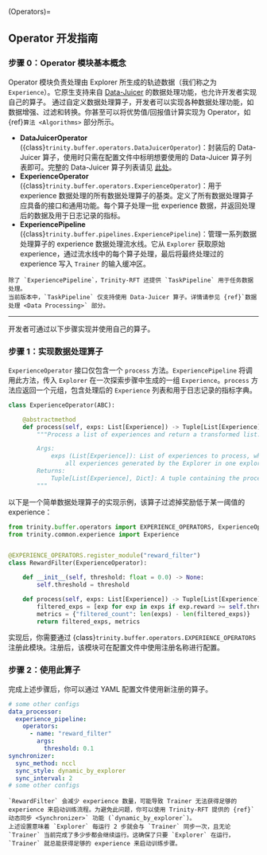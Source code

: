 (Operators)=
## Operator 开发指南


### 步骤 0：Operator 模块基本概念

Operator 模块负责处理由 Explorer 所生成的轨迹数据（我们称之为 `Experience`）。它原生支持来自 [Data-Juicer](https://github.com/modelscope/data-juicer) 的数据处理功能，也允许开发者实现自己的算子。
通过自定义数据处理算子，开发者可以实现各种数据处理功能，如数据增强、过滤和转换。你甚至可以将优势值/回报值计算实现为 Operator，如 {ref}`算法 <Algorithms>` 部分所示。

- **DataJuicerOperator** ({class}`trinity.buffer.operators.DataJuicerOperator`)：封装后的 Data-Juicer 算子，使用时只需在配置文件中标明想要使用的 Data-Juicer 算子列表即可。完整的 Data-Juicer 算子列表请见 [此处](https://modelscope.github.io/data-juicer/en/main/docs/Operators.html)。
- **ExperienceOperator** ({class}`trinity.buffer.operators.ExperienceOperator`)：用于 experience 数据处理的所有数据处理算子的基类。定义了所有数据处理算子应具备的接口和通用功能。每个算子处理一批 experience 数据，并返回处理后的数据及用于日志记录的指标。
- **ExperiencePipeline** ({class}`trinity.buffer.pipelines.ExperiencePipeline`)：管理一系列数据处理算子的 experience 数据处理流水线。它从 `Explorer` 获取原始 experience，通过流水线中的每个算子处理，最后将最终处理过的 experience 写入 `Trainer` 的输入缓冲区。

```{note}
除了 `ExperiencePipeline`，Trinity-RFT 还提供 `TaskPipeline` 用于任务数据处理。
当前版本中，`TaskPipeline` 仅支持使用 Data-Juicer 算子。详情请参见 {ref}`数据处理 <Data Processing>` 部分。
```
---

开发者可通过以下步骤实现并使用自己的算子。

### 步骤 1：实现数据处理算子

`ExperienceOperator` 接口仅包含一个 `process` 方法。`ExperiencePipeline` 将调用此方法，传入 `Explorer` 在一次探索步骤中生成的一组 `Experience`。`process` 方法应返回一个元组，包含处理后的 `Experience` 列表和用于日志记录的指标字典。

```python
class ExperienceOperator(ABC):

    @abstractmethod
    def process(self, exps: List[Experience]) -> Tuple[List[Experience], Dict]:
        """Process a list of experiences and return a transformed list.

        Args:
            exps (List[Experience]): List of experiences to process, which contains
                all experiences generated by the Explorer in one explore step.
        Returns:
            Tuple[List[Experience], Dict]: A tuple containing the processed list of experiences and a dictionary of metrics.
        """
```

以下是一个简单数据处理算子的实现示例，该算子过滤掉奖励低于某一阈值的 experience：

```python
from trinity.buffer.operators import EXPERIENCE_OPERATORS, ExperienceOperator
from trinity.common.experience import Experience


@EXPERIENCE_OPERATORS.register_module("reward_filter")
class RewardFilter(ExperienceOperator):

    def __init__(self, threshold: float = 0.0) -> None:
        self.threshold = threshold

    def process(self, exps: List[Experience]) -> Tuple[List[Experience], Dict]:
        filtered_exps = [exp for exp in exps if exp.reward >= self.threshold]
        metrics = {"filtered_count": len(exps) - len(filtered_exps)}
        return filtered_exps, metrics
```

实现后，你需要通过 {class}`trinity.buffer.operators.EXPERIENCE_OPERATORS` 注册此模块。注册后，该模块可在配置文件中使用注册名称进行配置。

### 步骤 2：使用此算子

完成上述步骤后，你可以通过 YAML 配置文件使用新注册的算子。

```yaml
# some other configs
data_processor:
  experience_pipeline:
    operators:
      - name: "reward_filter"
        args:
          threshold: 0.1
synchronizer:
  sync_method: nccl
  sync_style: dynamic_by_explorer
  sync_interval: 2
# some other configs
```

```{tip}
`RewardFilter` 会减少 experience 数量，可能导致 Trainer 无法获得足够的 experience 来启动训练流程。为避免此问题，你可以使用 Trinity-RFT 提供的 {ref}`动态同步 <Synchronizer>` 功能 (`dynamic_by_explorer`)。
上述设置意味着 `Explorer` 每运行 2 步就会与 `Trainer` 同步一次，且无论 `Trainer` 当前完成了多少步都会继续运行。这确保了只要 `Explorer` 在运行，`Trainer` 就总能获得足够的 experience 来启动训练步骤。
```

